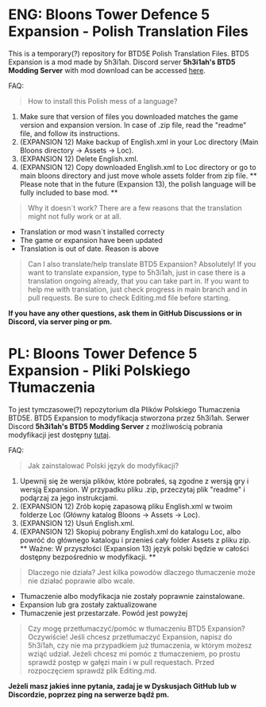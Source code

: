 # ENG: Bloons Tower Defence 5 Expansion - Polish Translation Files
This is a temporary(?) repository for BTD5E Polish Translation Files.
BTD5 Expansion is a mod made by 5h3i1ah. Discord server **5h3i1ah's BTD5 Modding Server** with mod download can be accessed [here](https://discord.gg/WSFfYCY6zQ).

FAQ:
> How to install this Polish mess of a language?
1. Make sure that version of files you downloaded matches the game version and expansion version. In case of .zip file, read the "readme" file, and follow its instructions.
2. (EXPANSION 12) Make backup of English.xml in your Loc directory (Main Bloons directory -> Assets -> Loc).
3. (EXPANSION 12) Delete English.xml.
4. (EXPANSION 12) Copy downloaded English.xml to Loc directory or go to main bloons directory and just move whole assets folder from zip file.
** Please note that in the future (Expansion 13), the polish language will be fully included to base mod. **

> Why it doesn`t work?
There are a few reasons that the translation might not fully work or at all.
- Translation or mod wasn`t installed correcty
- The game or expansion have been updated
- Translation is out of date. Reason is above

> Can I also translate/help translate BTD5 Expansion?
 Absolutely! If you want to translate expansion, type to 5h3i1ah, just in case there is a translation ongoing already, that you can take part in.
 If you want to help me with translation, just check progress in main branch and in pull requests. Be sure to check Editing.md file before starting.
 
 **If you have any other questions, ask them in GitHub Discussions or in Discord, via server ping or pm.**
 
# PL: Bloons Tower Defence 5 Expansion - Pliki Polskiego Tłumaczenia
To jest tymczasowe(?) repozytorium dla Plików Polskiego Tłumaczenia BTD5E.
BTD5 Expansion to modyfikacja stworzona przez 5h3i1ah. Serwer Discord **5h3i1ah's BTD5 Modding Server** z możliwością pobrania modyfikacji jest dostępny [tutaj](https://discord.gg/WSFfYCY6zQ).

FAQ:
> Jak zainstalować Polski język do modyfikacji?
1. Upewnij się że wersja plików, które pobrałeś, są zgodne z wersją gry i wersją Expansion. W przypadku pliku .zip, przeczytaj plik "readme" i podąrzaj za jego instrukcjami.
2. (EXPANSION 12) Zrób kopię zapasową pliku English.xml w twoim folderze Loc (Główny katalog Bloons -> Assets -> Loc).
3. (EXPANSION 12) Usuń English.xml.
4. (EXPANSION 12) Skopiuj pobrany English.xml do katalogu Loc, albo powróć do głównego katalogu i przenieś cały folder Assets z pliku zip.
** Ważne: W przyszłości (Expansion 13) język polski będzie w całości dostępny bezpośrednio w modyfikacji. **

> Dlaczego nie działa?
Jest kilka powodów dlaczego tłumaczenie może nie działać poprawie albo wcale.
- Tłumaczenie albo modyfikacja nie zostały poprawnie zainstalowane.
- Expansion lub gra zostały zaktualizowane
- Tłumaczenie jest przestarzałe. Powód jest powyżej

> Czy mogę przetłumaczyć/pomóc w tłumaczeniu BTD5 Expansion?
 Oczywiście! Jeśli chcesz przetłumaczyć Expansion, napisz do 5h3i1ah, czy nie ma przypadkiem już tłumaczenia, w którym możesz wziąć udział.
 Jeżeli chcesz mi pomóc z tłumaczeniem, po prostu sprawdź postęp w gałęzi main i w pull requestach. Przed rozpoczęciem sprawdź plik Editing.md.
 
 **Jeżeli masz jakieś inne pytania, zadaj je w Dyskusjach GitHub lub w Discordzie, poprzez ping na serwerze bądź pm.**
